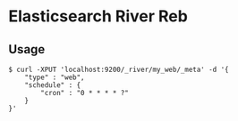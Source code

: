 Elasticsearch River Reb
=======================

## Usage

    $ curl -XPUT 'localhost:9200/_river/my_web/_meta' -d '{
        "type" : "web",
        "schedule" : {
            "cron" : "0 * * * * ?"
        }
    }'

